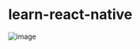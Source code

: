 # learn-react-native
![image](https://user-images.githubusercontent.com/75287670/218240626-32d5d535-d11a-42db-b22f-197e23cbfa06.png)
